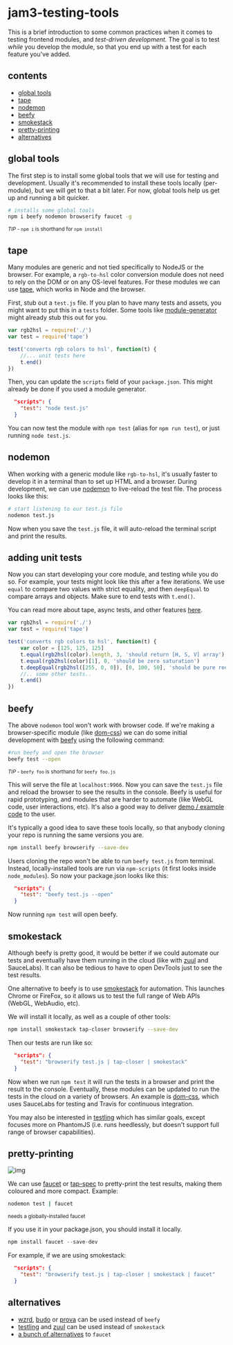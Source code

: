 # jam3-testing-tools

This is a brief introduction to some common practices when it comes to testing frontend modules, and *test-driven development.* The goal is to test *while* you develop the module, so that you end up with a test for each feature you've added. 

## contents

- [global tools](#global-tools)
- [tape](#tape)
- [nodemon](#nodemon)
- [beefy](#beefy)
- [smokestack](#smokestack)
- [pretty-printing](#pretty-printing)
- [alternatives](#alternatives)

## global tools

The first step is to install some global tools that we will use for testing and development. Usually it's recommended to install these tools locally (per-module), but we will get to that a bit later. For now, global tools help us get up and running a bit quicker.

```sh
# installs some global tools
npm i beefy nodemon browserify faucet -g
```

<sup>*TIP* - `npm i` is shorthand for `npm install`</sup>

## tape

Many modules are generic and not tied specifically to NodeJS or the browser. For example, a `rgb-to-hsl` color conversion module does not need to rely on the DOM or on any OS-level features. For these modules we can use [tape](https://www.npmjs.com/package/tape), which works in Node and the browser.

First, stub out a `test.js` file. If you plan to have many tests and assets, you might want to put this in a `tests` folder. Some tools like [module-generator](https://www.npmjs.com/package/module-generator) might already stub this out for you.

```js
var rgb2hsl = require('./')
var test = require('tape')

test('converts rgb colors to hsl', function(t) {
    //... unit tests here
    t.end()
})
```

Then, you can update the `scripts` field of your `package.json`. This might already be done if you used a module generator. 

```json
  "scripts": {
    "test": "node test.js"
  }
```

You can now test the module with `npm test` (alias for `npm run test`), or just running `node test.js`.

## nodemon

When working with a generic module like `rgb-to-hsl`, it's usually faster to develop it in a terminal than to set up HTML and a browser. During development, we can use [nodemon](https://www.npmjs.com/package/nodemon) to live-reload the test file. The process looks like this:

```sh
# start listening to our test.js file
nodemon test.js
```

Now when you save the `test.js` file, it will auto-reload the terminal script and print the results. 

## adding unit tests

Now you can start developing your core module, and testing while you do so. For example, your tests might look like this after a few iterations. We use `equal` to compare two values with strict equality, and then `deepEqual` to compare arrays and objects. Make sure to end tests with `t.end()`. 

You can read more about tape, async tests, and other features [here](http://substack.net/how_I_write_tests_for_node_and_the_browser). 

```js
var rgb2hsl = require('./')
var test = require('tape')

test('converts rgb colors to hsl', function(t) {
    var color = [125, 125, 125]
    t.equal(rgb2hsl(color).length, 3, 'should return [H, S, V] array')
    t.equal(rgb2hsl(color)[1], 0, 'should be zero saturation')
    t.deepEqual(rgb2hsl([255, 0, 0]), [0, 100, 50], 'should be pure red')
    //.. some other tests..
    t.end()
})
```

## beefy

The above `nodemon` tool won't work with browser code. If we're making a browser-specific module (like [dom-css](https://github.com/mattdesl/dom-css)) we can do some initial development with [beefy](https://www.npmjs.com/package/beefy) using the following command:

```sh
#run beefy and open the browser
beefy test --open
```

<sup>*TIP* - `beefy foo` is shorthand for `beefy foo.js`</sup>

This will serve the file at `localhost:9966`. Now you can save the `test.js` file and reload the browser to see the results in the console. Beefy is useful for rapid prototyping, and modules that are harder to automate (like WebGL code, user interactions, etc). It's also a good way to deliver [demo / example code](https://github.com/Jam3/delaunify/blob/e83a2118df8e1fc7f5dc03311d288fc8dc3b8cb6/package.json#L27) to the user.

It's typically a good idea to save these tools locally, so that anybody cloning your repo is running the same versions you are. 

```sh
npm install beefy browserify --save-dev
```

Users cloning the repo won't be able to run `beefy test.js` from terminal. Instead, locally-installed tools are run via `npm-scripts` (it first looks inside `node_modules`). So now your package.json looks like this:

```json
  "scripts": {
    "test": "beefy test.js --open"
  }
```

Now running `npm test` will open beefy. 

## smokestack

Although beefy is pretty good, it would be better if we could automate our tests and eventually have them running in the cloud (like with [zuul](https://github.com/defunctzombie/zuul) and SauceLabs). It can also be tedious to have to open DevTools just to see the test results. 

One alternative to beefy is to use [smokestack](https://www.npmjs.com/package/smokestack) for automation. This launches Chrome or FireFox, so it allows us to test the full range of Web APIs (WebGL, WebAudio, etc).

We will install it locally, as well as a couple of other tools:

```sh
npm install smokestack tap-closer browserify --save-dev
```

Then our tests are run like so:

```json
  "scripts": {
    "test": "browserify test.js | tap-closer | smokestack"
  }
```

Now when we run `npm test` it will run the tests in a browser and print the result to the console. Eventually, these modules can be updated to run the tests in the cloud on a variety of browsers. An example is [dom-css](https://github.com/mattdesl/dom-css), which uses SauceLabs for testing and Travis for continuous integration. 

You may also be interested in [testling](https://www.npmjs.com/package/testling) which has similar goals, except focuses more on PhantomJS (i.e. runs heedlessly, but doesn't support full range of browser capabilities). 

## pretty-printing

![img](http://i.imgur.com/bROGMVq.png)

We can use [faucet](https://www.npmjs.com/package/faucet) or [tap-spec](https://www.npmjs.com/package/tap-spec) to pretty-print the test results, making them coloured and more compact. Example: 

```sh
nodemon test | faucet 
```

<sup>needs a globally-installed faucet</sup>

If you use it in your package.json, you should install it locally.

```js 
npm install faucet --save-dev
```

For example, if we are using smokestack:

```json
  "scripts": {
    "test": "browserify test.js | tap-closer | smokestack | faucet"
  }
```

## alternatives

- [wzrd](https://www.npmjs.com/package/wzrd), [budo](https://www.npmjs.com/package/budo) or [prova](https://www.npmjs.com/package/prova) can be used instead of `beefy`
- [testling](https://www.npmjs.com/package/testling) and [zuul](https://github.com/defunctzombie/zuul) can be used instead of `smokestack`
- [a bunch of alternatives](https://github.com/substack/tape#pretty-reporters) to `faucet`